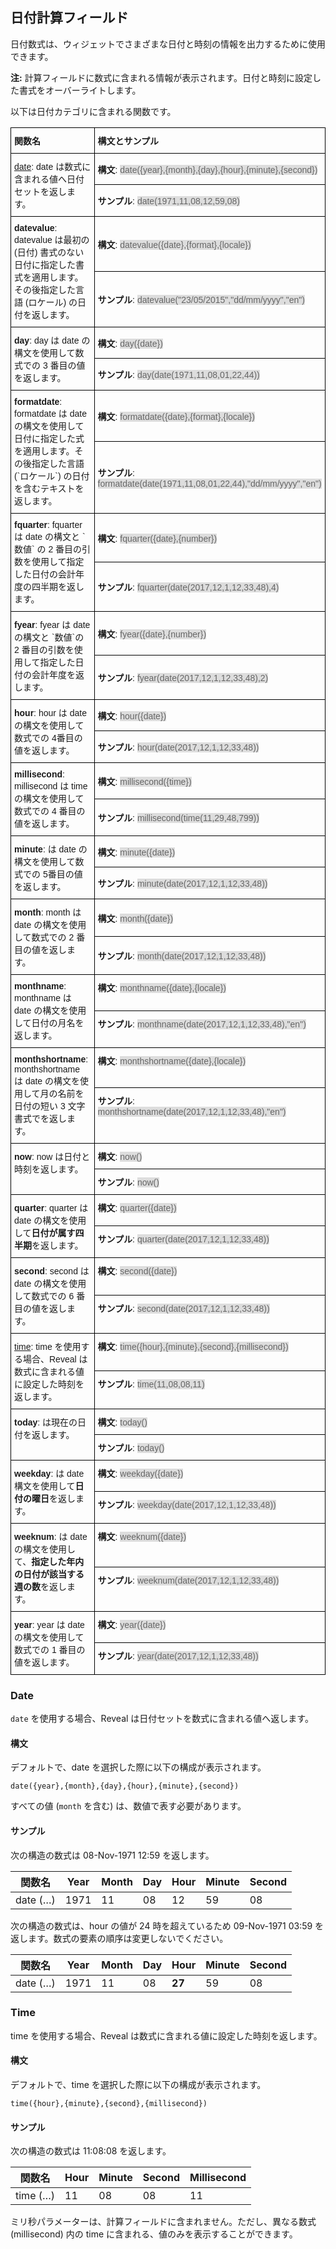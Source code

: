## 日付計算フィールド

日付数式は、ウィジェットでさまざまな日付と時刻の情報を出力するために使用できます。

**注:** 計算フィールドに数式に含まれる情報が表示されます。日付と時刻に設定した書式をオーバーライトします。

以下は日付カテゴリに含まれる関数です。

<style type="text/css">
.tg  {border-collapse:collapse;border-spacing:0;}
.tg td{font-family:Arial, sans-serif;font-size:14px;padding:10px 5px;border-style:solid;border-width:1px;overflow:hidden;word-break:normal;border-color:black;}
.tg th{font-family:Arial, sans-serif;font-size:14px;font-weight:normal;padding:10px 5px;border-style:solid;border-width:1px;overflow:hidden;word-break:normal;border-color:black;}
.tg .tg-cly1{text-align:left;vertical-align:middle}
.tg .tg-0lax{text-align:left;vertical-align:top}
.gray-snippet-cstm{color: #666;background-color: #ddd;}
</style>
<table class="tg">
  <tr>
    <th class="tg-cly1"><span style="font-weight:bold">関数名</span></th>
    <th class="tg-cly1"><span style="font-weight:bold">構文とサンプル</span></th>
  </tr>
  <tr>
    <td class="tg-cly1" rowspan="2"><a href="https://www.revealbi.io/help/date-calculated-fields#date-date">date</a>: date は数式に含まれる値へ日付セットを返します。</td>
    <td class="tg-cly1"><span style="font-weight:bold">構文</span>: <span class="gray-snippet-cstm">date({year},{month},{day},{hour},{minute},{second})</span></td>
  </tr>
  <tr>
    <td class="tg-cly1"><span style="font-weight:bold">サンプル</span>: <span class="gray-snippet-cstm">date(1971,11,08,12,59,08)</span></td>
  </tr>
  <tr>
    <td class="tg-cly1" rowspan="2"><span style="font-weight:bold">datevalue</span>: datevalue  は最初の (日付) 書式のない日付に指定した書式を適用します。その後指定した言語 (ロケール) の日付を返します。</td>
    <td class="tg-cly1"><span style="font-weight:bold">構文</span>: <span class="gray-snippet-cstm">datevalue({date},{format},{locale})</span></td>
  </tr>
  <tr>
    <td class="tg-cly1"><span style="font-weight:bold">サンプル</span>: <span class="gray-snippet-cstm">datevalue("23/05/2015","dd/mm/yyyy","en")</span></td>
  </tr>
  <tr>
    <td class="tg-cly1" rowspan="2"><span style="font-weight:bold">day</span>: day は date の構文を使用して数式での 3 番目の値を返します。</td>
    <td class="tg-cly1"><span style="font-weight:bold">構文</span>: <span class="gray-snippet-cstm">day({date})</span></td>
  </tr>
  <tr>
    <td class="tg-cly1"><span style="font-weight:bold">サンプル</span>: <span class="gray-snippet-cstm">day(date(1971,11,08,01,22,44))</span></td>
  </tr>
  <tr>
    <td class="tg-cly1" rowspan="2"><span style="font-weight:bold">formatdate</span>: formatdate は date の構文を使用して日付に指定した式を適用します。その後指定した言語 (`ロケール`) の日付を含むテキストを返します。</td>
    <td class="tg-cly1"><span style="font-weight:bold">構文</span>: <span class="gray-snippet-cstm">formatdate({date},{format},{locale})</span></td>
  </tr>
  <tr>
    <td class="tg-cly1"><span style="font-weight:bold">サンプル</span>: <span class="gray-snippet-cstm">formatdate(date(1971,11,08,01,22,44),"dd/mm/yyyy","en")</span></td>
  </tr>
  <tr>
    <td class="tg-cly1" rowspan="2"><span style="font-weight:bold">fquarter</span>: fquarter は date の構文と `数値` の 2 番目の引数を使用して指定した日付の会計年度の四半期を返します。</td>
    <td class="tg-cly1"><span style="font-weight:bold">構文</span>: <span class="gray-snippet-cstm">fquarter({date},{number})</span></td>
  </tr>
  <tr>
    <td class="tg-cly1"><span style="font-weight:bold">サンプル</span>: <span class="gray-snippet-cstm">fquarter(date(2017,12,1,12,33,48),4)</span></td>
  </tr>
  <tr>
    <td class="tg-cly1" rowspan="2"><span style="font-weight:bold">fyear</span>: fyear は date の構文と `数値`の 2 番目の引数を使用して指定した日付の会計年度を返します。</td>
    <td class="tg-cly1"><span style="font-weight:bold">構文</span>: <span class="gray-snippet-cstm">fyear({date},{number})</span></td>
  </tr>
  <tr>
    <td class="tg-cly1"><span style="font-weight:bold">サンプル</span>: <span class="gray-snippet-cstm">fyear(date(2017,12,1,12,33,48),2)</span></td>
  </tr>
  <tr>
    <td class="tg-cly1" rowspan="2"><span style="font-weight:bold">hour</span>: hour は date の構文を使用して数式での 4番目の値を返します。</td>
    <td class="tg-cly1"><span style="font-weight:bold">構文</span>: <span class="gray-snippet-cstm">hour({date})</span></td>
  </tr>
  <tr>
    <td class="tg-cly1"><span style="font-weight:bold">サンプル</span>: <span class="gray-snippet-cstm">hour(date(2017,12,1,12,33,48))</span></td>
  </tr>
  <tr>
    <td class="tg-cly1" rowspan="2"><span style="font-weight:bold">millisecond</span>: millisecond は time の構文を使用して数式での 4 番目の値を返します。</td>
    <td class="tg-cly1"><span style="font-weight:bold">構文</span>: <span class="gray-snippet-cstm">millisecond({time})</span></td>
  </tr>
  <tr>
    <td class="tg-cly1"><span style="font-weight:bold">サンプル</span>: <span class="gray-snippet-cstm">millisecond(time(11,29,48,799))</span></td>
  </tr>
  <tr>
    <td class="tg-cly1" rowspan="2"><span style="font-weight:bold">minute</span>: は date の構文を使用して数式での 5番目の値を返します。</td>
    <td class="tg-cly1"><span style="font-weight:bold">構文</span>: <span class="gray-snippet-cstm">minute({date})</span></td>
  </tr>
  <tr>
    <td class="tg-cly1"><span style="font-weight:bold">サンプル</span>: <span class="gray-snippet-cstm">minute(date(2017,12,1,12,33,48))</span></td>
  </tr>
  <tr>
    <td class="tg-cly1" rowspan="2"><span style="font-weight:bold">month</span>: month は date の構文を使用して数式での 2 番目の値を返します。</td>
    <td class="tg-cly1"><span style="font-weight:bold">構文</span>: <span class="gray-snippet-cstm">month({date})</span></td>
  </tr>
  <tr>
    <td class="tg-cly1"><span style="font-weight:bold">サンプル</span>: <span class="gray-snippet-cstm">month(date(2017,12,1,12,33,48))</span></td>
  </tr>
  <tr>
    <td class="tg-0lax" rowspan="2"><span style="font-weight:bold">monthname</span>: monthname は date の構文を使用して日付の月名を返します。</td>
    <td class="tg-0lax"><span style="font-weight:bold">構文</span>: <span class="gray-snippet-cstm">monthname({date},{locale})</span></td>
  </tr>
  <tr>
    <td class="tg-0lax"><span style="font-weight:bold">サンプル</span>: <span class="gray-snippet-cstm">monthname(date(2017,12,1,12,33,48),"en")</span></td>
  </tr>
  <tr>
    <td class="tg-0lax" rowspan="2"><span style="font-weight:bold">monthshortname</span>: monthshortname は date の構文を使用して月の名前を日付の短い 3 文字書式でを返します。</td>
    <td class="tg-0lax"><span style="font-weight:bold">構文</span>: <span class="gray-snippet-cstm">monthshortname({date},{locale})</span></td>
  </tr>
  <tr>
    <td class="tg-0lax"><span style="font-weight:bold">サンプル</span>: <span class="gray-snippet-cstm">monthshortname(date(2017,12,1,12,33,48),"en")</span></td>
  </tr>
  <tr>
    <td class="tg-0lax" rowspan="2"><span style="font-weight:bold">now</span>: now  は日付と時刻を返します。</td>
    <td class="tg-0lax"><span style="font-weight:bold">構文</span>: <span class="gray-snippet-cstm">now()</span></td>
  </tr>
  <tr>
    <td class="tg-0lax"><span style="font-weight:bold">サンプル</span>: <span class="gray-snippet-cstm">now()</span></td>
  </tr>
  <tr>
    <td class="tg-0lax" rowspan="2"><span style="font-weight:bold">quarter</span>: quarter は date の構文を使用して<span style="font-weight:bold">日付が属す四半期</span>を返します。</td>
    <td class="tg-0lax"><span style="font-weight:bold">構文</span>: <span class="gray-snippet-cstm">quarter({date})</span></span></td>
  </tr>
  <tr>
    <td class="tg-0lax"><span style="font-weight:bold">サンプル</span>: <span class="gray-snippet-cstm">quarter(date(2017,12,1,12,33,48))</span></span></td>
  </tr>
  <tr>
    <td class="tg-0lax" rowspan="2"><span style="font-weight:bold">second</span>: second は date の構文を使用して数式での 6 番目の値を返します。</td>
    <td class="tg-0lax"><span style="font-weight:bold">構文</span>: <span class="gray-snippet-cstm">second({date})</span></span></td>
  </tr>
  <tr>
    <td class="tg-0lax"><span style="font-weight:bold">サンプル</span>: <span class="gray-snippet-cstm">second(date(2017,12,1,12,33,48))</span></td>
  </tr>
  <tr>
    <td class="tg-0lax" rowspan="2"><a href="https://www.revealbi.io/help/date-calculated-fields#date-time">time</a>: time を使用する場合、Reveal は数式に含まれる値に設定した時刻を返します。</td>
    <td class="tg-0lax"><span style="font-weight:bold">構文</span>: <span class="gray-snippet-cstm">time({hour},{minute},{second},{millisecond})</span></td>
  </tr>
  <tr>
    <td class="tg-0lax"><span style="font-weight:bold">サンプル</span>: <span class="gray-snippet-cstm">time(11,08,08,11)</span></td>
  </tr>
  <tr>
    <td class="tg-0lax" rowspan="2"><span style="font-weight:bold">today</span>: は現在の日付を返します。</td>
    <td class="tg-0lax"><span style="font-weight:bold">構文</span>: <span class="gray-snippet-cstm">today()</span></td>
  </tr>
  <tr>
    <td class="tg-0lax"><span style="font-weight:bold">サンプル</span>: <span class="gray-snippet-cstm">today()</span></td>
  </tr>
  <tr>
    <td class="tg-0lax" rowspan="2"><span style="font-weight:bold">weekday</span>: は date 構文を使用して<span style="font-weight:bold">日付の曜日</span>を返します。</td>
    <td class="tg-0lax"><span style="font-weight:bold">構文</span>: <span class="gray-snippet-cstm">weekday({date})</span></td>
  </tr>
  <tr>
    <td class="tg-0lax"><span style="font-weight:bold">サンプル</span>: <span class="gray-snippet-cstm">weekday(date(2017,12,1,12,33,48))</span></td>
  </tr>
  <tr>
    <td class="tg-0lax" rowspan="2"><span style="font-weight:bold">weeknum</span>: は date の構文を使用して、<span style="font-weight:bold">指定した年内の日付が該当する週の数</span>を返します。</td>
    <td class="tg-0lax"><span style="font-weight:bold">構文</span>: <span class="gray-snippet-cstm">weeknum({date})</span></td>
  </tr>
  <tr>
    <td class="tg-0lax"><span style="font-weight:bold">サンプル</span>: <span class="gray-snippet-cstm">weeknum(date(2017,12,1,12,33,48))</span></td>
  </tr>
  <tr>
    <td class="tg-0lax" rowspan="2"><span style="font-weight:bold">year</span>: year は date の構文を使用して数式での 1 番目の値を返します。</td>
    <td class="tg-0lax"><span style="font-weight:bold">構文</span>: <span class="gray-snippet-cstm">year({date})</span></td>
  </tr>
  <tr>
    <td class="tg-0lax"><span style="font-weight:bold">サンプル</span>: <span class="gray-snippet-cstm">year(date(2017,12,1,12,33,48))</span></td>
  </tr>
</table>

<a name='date-date'></a>
### Date

`date` を使用する場合、Reveal は日付セットを数式に含まれる値へ返します。

#### 構文

デフォルトで、date を選択した際に以下の構成が表示されます。

`date({year},{month},{day},{hour},{minute},{second})`

すべての値 (`month` を含む) は、数値で表す必要があります。

#### サンプル

次の構造の数式は 08-Nov-1971 12:59 を返します。

| 関数名 | Year | Month | Day | Hour | Minute | Second |
| ------------- | ---- | ----- | --- | ---- | ------ | ------ |
| date (…​)      | 1971 | 11    | 08  | 12   | 59     | 08     |

次の構造の数式は、hour の値が 24 時を超えているため 09-Nov-1971 03:59 を返します。数式の要素の順序は変更しないでください。

| 関数名 | Year | Month | Day | Hour   | Minute | Second |
| ------------- | ---- | ----- | --- | ------ | ------ | ------ |
| date (…​)      | 1971 | 11    | 08  | **27** | 59     | 08     |

<a name='date-time'></a>
### Time

time を使用する場合、Reveal は数式に含まれる値に設定した時刻を返します。

#### 構文

デフォルトで、time を選択した際に以下の構成が表示されます。

`time({hour},{minute},{second},{millisecond})`

#### サンプル

次の構造の数式は 11:08:08 を返します。

| 関数名 | Hour | Minute | Second | Millisecond |
| ------------- | ---- | ------ | ------ | ----------- |
| time (…​)      | 11   | 08     | 08     | 11          |

ミリ秒パラメーターは、計算フィールドに含まれません。ただし、異なる数式 (millisecond) 内の time に含まれる、値のみを表示することができます。